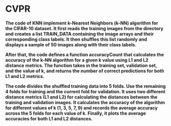 # CVPR

**The code of KNN implement k-Nearest Neighbors (k-NN) algorithm for the CIFAR-10 dataset.
It first reads the training images from the directory and creates a list TRAIN_DATA containing the image arrays and their corresponding class labels. 
It then shuffles this list randomly and displays a sample of 50 images along with their class labels.**

**After that, the code defines a function accuracyCount that calculates the accuracy of the k-NN algorithm for a given k value using L1 and L2 distance metrics. The function takes in the training set, validation set, and the value of k, and returns the number of correct predictions for both L1 and L2 metrics.**

**The code divides the shuffled training data into 5 folds. Use the remaining 4 folds for training and the current fold for validation. It uses two different distance metrics (L1 and L2)
for calculating the distances between the training and validation images. It calculates the accuracy of the algorithm for different values of 
k (1, 3, 5, 7, 9) and records the average accuracy across the 5 folds for each value of k.
Finally, it plots the average accuracies for both L1 and L2 distances.**

